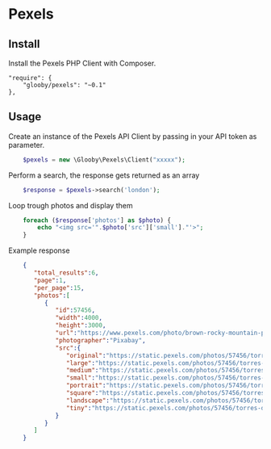 # Pexels

## Install

Install the Pexels PHP Client with Composer.

    "require": {
        "glooby/pexels": "~0.1"
    },

## Usage

Create an instance of the Pexels API Client by passing in your API token as parameter.

```php
    $pexels = new \Glooby\Pexels\Client("xxxxx");
```

Perform a search, the response gets returned as an array

```php
    $response = $pexels->search('london');
```

Loop trough photos and display them

```php
    foreach ($response['photos'] as $photo) {
        echo "<img src='".$photo['src']['small']."'>";
    }
```

Example response

```json
    {
       "total_results":6,
       "page":1,
       "per_page":15,
       "photos":[  
          {  
             "id":57456,
             "width":4000,
             "height":3000,
             "url":"https://www.pexels.com/photo/brown-rocky-mountain-painting-57456/",
             "photographer":"Pixabay",
             "src":{  
                "original":"https://static.pexels.com/photos/57456/torres-del-paine-mountains-granite-granite-rock-57456.jpeg",
                "large":"https://static.pexels.com/photos/57456/torres-del-paine-mountains-granite-granite-rock-57456-large.jpeg",
                "medium":"https://static.pexels.com/photos/57456/torres-del-paine-mountains-granite-granite-rock-57456-medium.jpeg",
                "small":"https://static.pexels.com/photos/57456/torres-del-paine-mountains-granite-granite-rock-57456-small.jpeg",
                "portrait":"https://static.pexels.com/photos/57456/torres-del-paine-mountains-granite-granite-rock-57456-portrait.jpeg",
                "square":"https://static.pexels.com/photos/57456/torres-del-paine-mountains-granite-granite-rock-57456-square.jpeg",
                "landscape":"https://static.pexels.com/photos/57456/torres-del-paine-mountains-granite-granite-rock-57456-landscape.jpeg",
                "tiny":"https://static.pexels.com/photos/57456/torres-del-paine-mountains-granite-granite-rock-57456-tiny.jpeg"
             }
          }
       ]
    }
```

